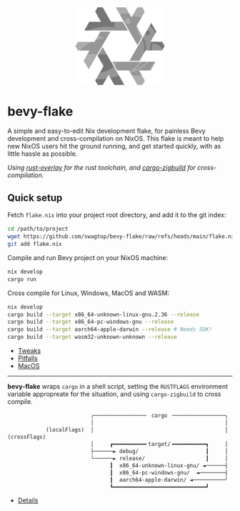 <div align="center"> <img src="bevy-flake.svg" alt="bevy-flake" width="200"/> </div>

# bevy-flake

A simple and easy-to-edit Nix development flake,
for painless Bevy development and cross-compilation on NixOS.
This flake is meant to help new NixOS users hit the ground running,
and get started quickly, with as little hassle as possible.

*Using [rust-overlay][overlay] for the rust toolchain,
and [cargo-zigbuild][zigbuild] for cross-compilation.*

[overlay]: https://github.com/oxalica/rust-overlay/
[zigbuild]: https://github.com/rust-cross/cargo-zigbuild

## Quick setup
Fetch `flake.nix` into your project root directory, and add it to the git index:
```sh
cd /path/to/project
wget https://github.com/swagtop/bevy-flake/raw/refs/heads/main/flake.nix
git add flake.nix
```

Compile and run Bevy project on your NixOS machine:
```sh
nix develop
cargo run
```

Cross compile for Linux, Windows, MacOS and WASM:
```sh
nix develop
cargo build --target x86_64-unknown-linux-gnu.2.36 --release
cargo build --target x86_64-pc-windows-gnu --release
cargo build --target aarch64-apple-darwin --release # Needs SDK!
cargo build --target wasm32-unknown-unknown --release
```

- [Tweaks](docs/tweaks.md)
- [Pitfalls](docs/pitfalls.md)
- [MacOS](docs/macos.md)

---

**bevy-flake** wraps `cargo` in a shell script, setting the `RUSTFLAGS`
environment variable appropreate for the situation, and using `cargo-zigbuild`
to cross compile.

```
                          ╭────────────────╴ cargo ╶────────────────╮
                          │                                         │
            (localFlags)  │                                         │  (crossFlags)
                          │     ┏━━━━━━━━━━╸target/╺━━━━━━━━━━┓     │
                          ├──────► debug/                     ┃     │
                          ╰──────► release/                   ┃     │
                                ┃  x86_64-unknown-linux-gnu/ ◄──────┤
                                ┃  x86_64-pc-windows-gnu/  ◄────────┤
                                ┃  aarch64-apple-darwin/ ◄──────────╯
                                ┗━━━━━━━━━━━━━━━━━━━━━━━━━━━━━┛
```

- [Details](docs/details.md)
